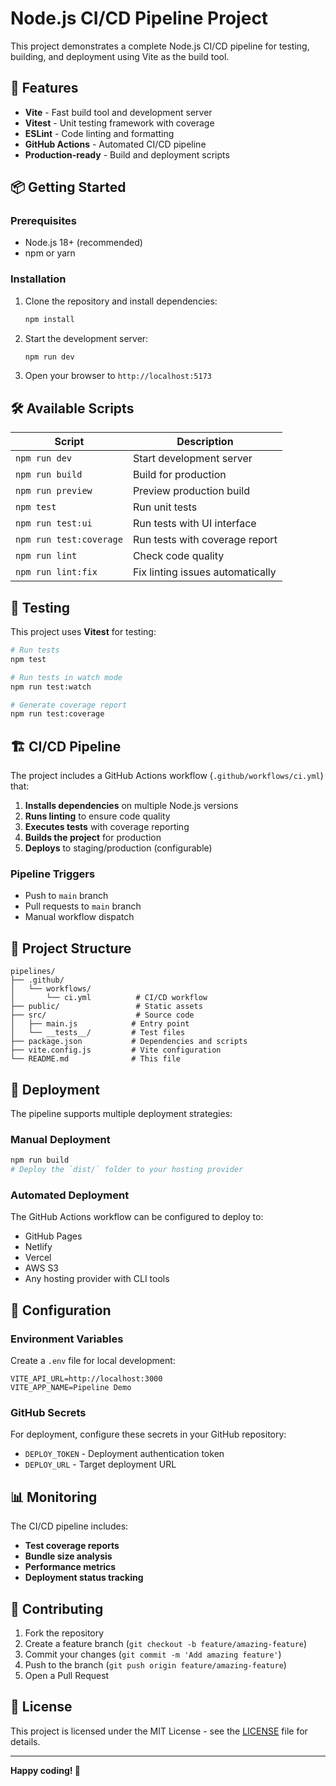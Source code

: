 # Node.js CI/CD Pipeline Project

This project demonstrates a complete Node.js CI/CD pipeline for testing, building, and deployment using Vite as the build tool.

## 🚀 Features

- **Vite** - Fast build tool and development server
- **Vitest** - Unit testing framework with coverage
- **ESLint** - Code linting and formatting
- **GitHub Actions** - Automated CI/CD pipeline
- **Production-ready** - Build and deployment scripts

## 📦 Getting Started

### Prerequisites
- Node.js 18+ (recommended)
- npm or yarn

### Installation

1. Clone the repository and install dependencies:
   ```bash
   npm install
   ```

2. Start the development server:
   ```bash
   npm run dev
   ```

3. Open your browser to `http://localhost:5173`

## 🛠️ Available Scripts

| Script | Description |
|--------|-------------|
| `npm run dev` | Start development server |
| `npm run build` | Build for production |
| `npm run preview` | Preview production build |
| `npm test` | Run unit tests |
| `npm run test:ui` | Run tests with UI interface |
| `npm run test:coverage` | Run tests with coverage report |
| `npm run lint` | Check code quality |
| `npm run lint:fix` | Fix linting issues automatically |

## 🧪 Testing

This project uses **Vitest** for testing:

```bash
# Run tests
npm test

# Run tests in watch mode
npm run test:watch

# Generate coverage report
npm run test:coverage
```

## 🏗️ CI/CD Pipeline

The project includes a GitHub Actions workflow (`.github/workflows/ci.yml`) that:

1. **Installs dependencies** on multiple Node.js versions
2. **Runs linting** to ensure code quality
3. **Executes tests** with coverage reporting
4. **Builds the project** for production
5. **Deploys** to staging/production (configurable)

### Pipeline Triggers
- Push to `main` branch
- Pull requests to `main` branch
- Manual workflow dispatch

## 📁 Project Structure

```
pipelines/
├── .github/
│   └── workflows/
│       └── ci.yml          # CI/CD workflow
├── public/                 # Static assets
├── src/                    # Source code
│   ├── main.js            # Entry point
│   └── __tests__/         # Test files
├── package.json           # Dependencies and scripts
├── vite.config.js         # Vite configuration
└── README.md              # This file
```

## 🚀 Deployment

The pipeline supports multiple deployment strategies:

### Manual Deployment
```bash
npm run build
# Deploy the `dist/` folder to your hosting provider
```

### Automated Deployment
The GitHub Actions workflow can be configured to deploy to:
- GitHub Pages
- Netlify
- Vercel
- AWS S3
- Any hosting provider with CLI tools

## 🔧 Configuration

### Environment Variables
Create a `.env` file for local development:
```env
VITE_API_URL=http://localhost:3000
VITE_APP_NAME=Pipeline Demo
```

### GitHub Secrets
For deployment, configure these secrets in your GitHub repository:
- `DEPLOY_TOKEN` - Deployment authentication token
- `DEPLOY_URL` - Target deployment URL

## 📊 Monitoring

The CI/CD pipeline includes:
- **Test coverage reports**
- **Bundle size analysis**
- **Performance metrics**
- **Deployment status tracking**

## 🤝 Contributing

1. Fork the repository
2. Create a feature branch (`git checkout -b feature/amazing-feature`)
3. Commit your changes (`git commit -m 'Add amazing feature'`)
4. Push to the branch (`git push origin feature/amazing-feature`)
5. Open a Pull Request

## 📝 License

This project is licensed under the MIT License - see the [LICENSE](LICENSE) file for details.

---

**Happy coding! 🎉**
